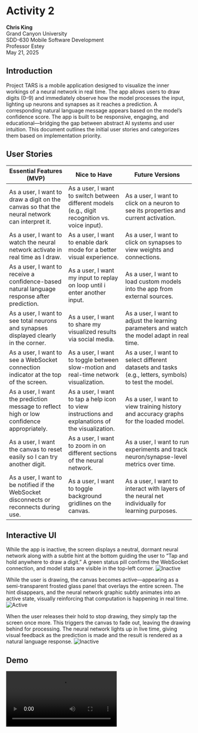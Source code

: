 # Activity 2  
**Chris King**  
Grand Canyon University  
SDD-630 Mobile Software Development  
Professor Estey  
May 21, 2025


## Introduction
Project TARS is a mobile application designed to visualize the inner workings of a neural network in real time. The app allows users to draw digits (0–9) and immediately observe how the model processes the input, lighting up neurons and synapses as it reaches a prediction. A corresponding natural language message appears based on the model’s confidence score. The app is built to be responsive, engaging, and educational—bridging the gap between abstract AI systems and user intuition. This document outlines the initial user stories and categorizes them based on implementation priority.

## User Stories
| **Essential Features (MVP)**                                                                 | **Nice to Have**                                                                                 | **Future Versions**                                                                                  |
| -------------------------------------------------------------------------------------------- | ------------------------------------------------------------------------------------------------ | ---------------------------------------------------------------------------------------------------- |
| As a user, I want to draw a digit on the canvas so that the neural network can interpret it. | As a user, I want to switch between different models (e.g., digit recognition vs. voice input).  | As a user, I want to click on a neuron to see its properties and current activation.                 |
| As a user, I want to watch the neural network activate in real time as I draw.               | As a user, I want to enable dark mode for a better visual experience.                            | As a user, I want to click on synapses to view weights and connections.                              |
| As a user, I want to receive a confidence-based natural language response after prediction.  | As a user, I want my input to replay on loop until i enter another input.                                    | As a user, I want to load custom models into the app from external sources.                          |
| As a user, I want to see total neurons and synapses displayed clearly in the corner.         | As a user, I want to share my visualized results via social media.                               | As a user, I want to adjust the learning parameters and watch the model adapt in real time.          |
| As a user, I want to see a WebSocket connection indicator at the top of the screen.          | As a user, I want to toggle between slow-motion and real-time network visualization.             | As a user, I want to select different datasets and tasks (e.g., letters, symbols) to test the model. |
| As a user, I want the prediction message to reflect high or low confidence appropriately.    | As a user, I want to tap a help icon to view instructions and explanations of the visualization. | As a user, I want to view training history and accuracy graphs for the loaded model.                 |
| As a user, I want the canvas to reset easily so I can try another digit.                     | As a user, I want to zoom in on different sections of the neural network.                        | As a user, I want to run experiments and track neuron/synapse-level metrics over time.               |
| As a user, I want to be notified if the WebSocket disconnects or reconnects during use.      | As a user, I want to toggle background gridlines on the canvas.                                  | As a user, I want to interact with layers of the neural net individually for learning purposes.

## Interactive UI
While the app is inactive, the screen displays a neutral, dormant neural network along with a subtle hint at the bottom guiding the user to “Tap and hold anywhere to draw a digit.” A green status pill confirms the WebSocket connection, and model stats are visible in the top-left corner.
![Inactive](image.png)

While the user is drawing, the canvas becomes active—appearing as a semi-transparent frosted glass panel that overlays the entire screen. The hint disappears, and the neural network graphic subtly animates into an active state, visually reinforcing that computation is happening in real time.
![Active](image-1.png)

When the user releases their hold to stop drawing, they simply tap the screen once more. This triggers the canvas to fade out, leaving the drawing behind for processing. The neural network lights up in live time, giving visual feedback as the prediction is made and the result is rendered as a natural language response.
![Inactive](image.png)

## Demo

<video controls src="20250522-0619-27.0139425.mp4" title="Title"></video>